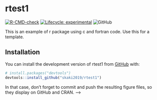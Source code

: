 
<!-- README.md is generated from README.Rmd. Please edit that file -->
<!-- ```{r, include = FALSE}
knitr::opts_chunk$set(
  collapse = TRUE,
  comment = "#>",
  fig.path = "man/figures/README-",
  out.width = "100%"
)
``` -->

# rtest1

<!-- badges: start -->

[![R-CMD-check](https://github.com/skaki2019/rtest1/actions/workflows/R-CMD-check.yaml/badge.svg)](https://github.com/skaki2019/rtest1/actions/workflows/R-CMD-check.yaml)
[![Lifecycle:
experimental](https://img.shields.io/badge/lifecycle-experimental-orange.svg)](https://lifecycle.r-lib.org/articles/stages.html#experimental)
![GitHub](https://img.shields.io/github/license/skaki2019/rtest1?label=license)
<!-- badges: end -->

This is an example of r package using c and fortran code. Use this for a
template.

## Installation

You can install the development version of rtest1 from
[GitHub](https://github.com/) with:

``` r
# install.packages("devtools")
devtools::install_github("skaki2019/rtest1")
```

<!-- 
## Example

This is a basic example which shows you how to solve a common problem:


```r
library(rtest1)
## basic example code
```

What is special about using `README.Rmd` instead of just `README.md`? You can include R chunks like so:


```r
summary(cars)
```

```
##      speed           dist       
##  Min.   : 4.0   Min.   :  2.00  
##  1st Qu.:12.0   1st Qu.: 26.00  
##  Median :15.0   Median : 36.00  
##  Mean   :15.4   Mean   : 42.98  
##  3rd Qu.:19.0   3rd Qu.: 56.00  
##  Max.   :25.0   Max.   :120.00
```

You'll still need to render `README.Rmd` regularly, to keep `README.md` up-to-date. `devtools::build_readme()` is handy for this. You could also use GitHub Actions to re-render `README.Rmd` every time you push. An example workflow can be found here: <https://github.com/r-lib/actions/tree/v1/examples>.

You can also embed plots, for example:

![](README_files/figure-gfm/pressure-1.png)<!-- -->

In that case, don’t forget to commit and push the resulting figure
files, so they display on GitHub and CRAN. –\>

